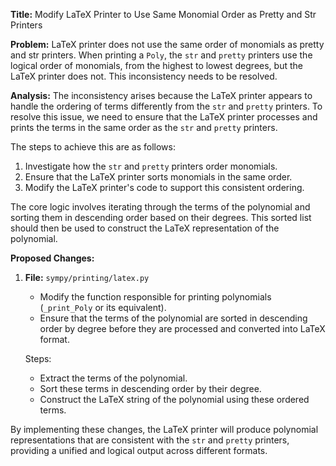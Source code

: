 **Title:** Modify LaTeX Printer to Use Same Monomial Order as Pretty and Str Printers

**Problem:**
LaTeX printer does not use the same order of monomials as pretty and str printers. When printing a `Poly`, the `str` and `pretty` printers use the logical order of monomials, from the highest to lowest degrees, but the LaTeX printer does not. This inconsistency needs to be resolved.

**Analysis:**
The inconsistency arises because the LaTeX printer appears to handle the ordering of terms differently from the `str` and `pretty` printers. To resolve this issue, we need to ensure that the LaTeX printer processes and prints the terms in the same order as the `str` and `pretty` printers.

The steps to achieve this are as follows:
1. Investigate how the `str` and `pretty` printers order monomials.
2. Ensure that the LaTeX printer sorts monomials in the same order.
3. Modify the LaTeX printer's code to support this consistent ordering.

The core logic involves iterating through the terms of the polynomial and sorting them in descending order based on their degrees. This sorted list should then be used to construct the LaTeX representation of the polynomial.

**Proposed Changes:**

1. **File:** `sympy/printing/latex.py`
   - Modify the function responsible for printing polynomials (`_print_Poly` or its equivalent).
   - Ensure that the terms of the polynomial are sorted in descending order by degree before they are processed and converted into LaTeX format.
  
   Steps:
   - Extract the terms of the polynomial.
   - Sort these terms in descending order by their degree.
   - Construct the LaTeX string of the polynomial using these ordered terms.

By implementing these changes, the LaTeX printer will produce polynomial representations that are consistent with the `str` and `pretty` printers, providing a unified and logical output across different formats.
